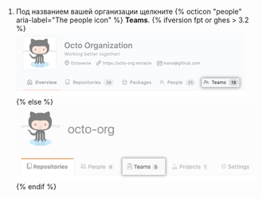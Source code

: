 1. Под названием вашей организации щелкните
{% octicon "people" aria-label="The people icon" %} **Teams**.
  {% ifversion fpt or ghes > 3.2 %}
  ![Teams tab on the organization page](/assets/images/help/organizations/organization-teams-tab-with-overview.png)
  {% else %}
  ![Teams tab on the organization page](/assets/images/help/organizations/organization-teams-tab.png)
  {% endif %}
